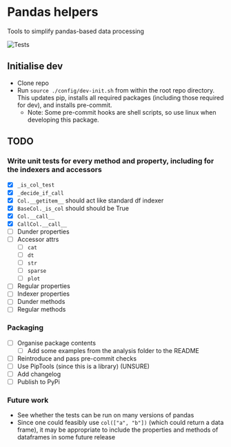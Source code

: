 # Pandas helpers

Tools to simplify pandas-based data processing

![Tests](https://github.com/jakeantmann/pandas_helpers/actions/workflows/tests.yml/badge.svg)

## Initialise dev

- Clone repo
- Run `source ./config/dev-init.sh` from within the root repo directory. This updates pip, installs all required packages (including those required for dev), and installs pre-commit.
  - Note: Some pre-commit hooks are shell scripts, so use linux when developing this package.

## TODO

### Write unit tests for every method and property, including for the indexers and accessors

- [x] `_is_col_test`
- [x] `_decide_if_call`
- [x] `Col.__getitem__` should act like standard df indexer
- [x] `BaseCol._is_col` should should be True
- [x] `Col.__call__`
- [x] `CallCol.__call__`
- [ ] Dunder properties
- [ ] Accessor attrs
  - [ ] `cat`
  - [ ] `dt`
  - [ ] `str`
  - [ ] `sparse`
  - [ ] `plot`
- [ ] Regular properties
- [ ] Indexer properties
- [ ] Dunder methods
- [ ] Regular methods

### Packaging

- [ ] Organise package contents
  - [ ] Add some examples from the analysis folder to the README
- [ ] Reintroduce and pass pre-commit checks
- [ ] Use PipTools (since this is a library) (UNSURE)
- [ ] Add changelog
- [ ] Publish to PyPi

### Future work

- See whether the tests can be run on many versions of pandas
- Since one could feasibly use `col(["a", "b"])` (which could return a data frame), it may be appropriate to include the properties and methods of dataframes in some future release
